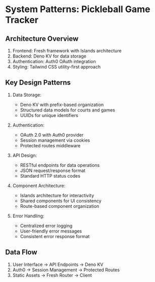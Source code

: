 # System Patterns: Pickleball Game Tracker

## Architecture Overview
1. Frontend: Fresh framework with Islands architecture
2. Backend: Deno KV for data storage
3. Authentication: Auth0 OAuth integration
4. Styling: Tailwind CSS utility-first approach

## Key Design Patterns
1. Data Storage:
   - Deno KV with prefix-based organization
   - Structured data models for courts and games
   - UUIDs for unique identifiers

2. Authentication:
   - OAuth 2.0 with Auth0 provider
   - Session management via cookies
   - Protected routes middleware

3. API Design:
   - RESTful endpoints for data operations
   - JSON request/response format
   - Standard HTTP status codes

4. Component Architecture:
   - Islands architecture for interactivity
   - Shared components for UI consistency
   - Route-based component organization

5. Error Handling:
   - Centralized error logging
   - User-friendly error messages
   - Consistent error response format

## Data Flow
1. User Interface → API Endpoints → Deno KV
2. Auth0 → Session Management → Protected Routes
3. Static Assets → Fresh Router → Client
